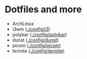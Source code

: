 # Dotfiles and more

- ArchLinux
- i3wm ([./config/i3](./config/i3))
- polybar ([./config/polybar](./config/polybar))
- dunst ([./config/dunst](./config/dunst))
- picom ([./config/picom](./config/picom))
- termite ([./config/termite](./config/termite))